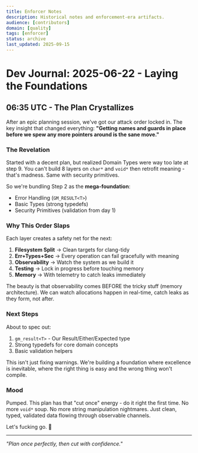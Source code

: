 ```yaml
---
title: Enforcer Notes
description: Historical notes and enforcement-era artifacts.
audience: [contributors]
domain: [quality]
tags: [enforcer]
status: archive
last_updated: 2025-09-15
---
```


# Dev Journal: 2025-06-22 - Laying the Foundations

## 06:35 UTC - The Plan Crystallizes

After an epic planning session, we've got our attack order locked in. The key insight that changed everything: __"Getting names and guards in place before we spew any more pointers around is the sane move."__

### The Revelation

Started with a decent plan, but realized Domain Types were way too late at step 9. You can't build 8 layers on `char*` and `void*` then retrofit meaning - that's madness. Same with security primitives.

So we're bundling Step 2 as the __mega-foundation__:

- Error Handling (`GM_RESULT<T>`)
- Basic Types (strong typedefs)
- Security Primitives (validation from day 1)

### Why This Order Slaps

Each layer creates a safety net for the next:

1. __Filesystem Split__ → Clean targets for clang-tidy
2. __Err+Types+Sec__ → Every operation can fail gracefully with meaning
3. __Observability__ → Watch the system as we build it
4. __Testing__ → Lock in progress before touching memory
5. __Memory__ → With telemetry to catch leaks immediately

The beauty is that observability comes BEFORE the tricky stuff (memory architecture). We can watch allocations happen in real-time, catch leaks as they form, not after.

### Next Steps

About to spec out:

1. `gm_result<T>` - Our Result/Either/Expected type
2. Strong typedefs for core domain concepts
3. Basic validation helpers

This isn't just fixing warnings. We're building a foundation where excellence is inevitable, where the right thing is easy and the wrong thing won't compile.

### Mood

Pumped. This plan has that "cut once" energy - do it right the first time. No more `void*` soup. No more string manipulation nightmares. Just clean, typed, validated data flowing through observable channels.

Let's fucking go. 🚀

---

_"Plan once perfectly, then cut with confidence."_
